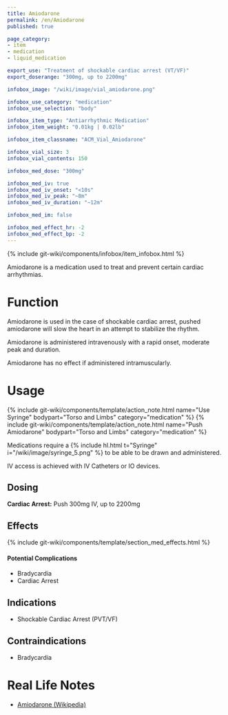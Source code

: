 ```yaml
---
title: Amiodarone
permalink: /en/Amiodarone
published: true

page_category:
- item
- medication
- liquid_medication

export_use: "Treatment of shockable cardiac arrest (VT/VF)"
export_doserange: "300mg, up to 2200mg"

infobox_image: "/wiki/image/vial_amiodarone.png"

infobox_use_category: "medication"
infobox_use_selection: "body"

infobox_item_type: "Antiarrhythmic Medication"
infobox_item_weight: "0.01kg | 0.02lb"

infobox_item_classname: "ACM_Vial_Amiodarone"

infobox_vial_size: 3
infobox_vial_contents: 150

infobox_med_dose: "300mg"

infobox_med_iv: true
infobox_med_iv_onset: "<10s"
infobox_med_iv_peak: "~8m"
infobox_med_iv_duration: "~12m"

infobox_med_im: false

infobox_med_effect_hr: -2
infobox_med_effect_bp: -2
---
```


{% include git-wiki/components/infobox/item_infobox.html %}

Amiodarone is a medication used to treat and prevent certain cardiac arrhythmias.

# Function
Amiodarone is used in the case of shockable cardiac arrest, pushed amiodarone will slow the heart in an attempt to stabilize the rhythm.

Amiodarone is administered intravenously with a rapid onset, moderate peak and duration.

Amiodarone has no effect if administered intramuscularly.

# Usage
{% include git-wiki/components/template/action_note.html name="Use Syringe" bodypart="Torso and Limbs" category="medication" %}
{% include git-wiki/components/template/action_note.html name="Push Amiodarone" bodypart="Torso and Limbs" category="medication" %}

Medications require a {% include hl.html t="Syringe" i="/wiki/image/syringe_5.png" %} to be able to be drawn and administered.

IV access is achieved with IV Catheters or IO devices.

## Dosing
**Cardiac Arrest:** Push 300mg IV, up to 2200mg

## Effects
{% include git-wiki/components/template/section_med_effects.html %}

#### Potential Complications
- Bradycardia
- Cardiac Arrest

## Indications
- Shockable Cardiac Arrest (PVT/VF)

## Contraindications
- Bradycardia

# Real Life Notes
- [Amiodarone (Wikipedia)](https://en.wikipedia.org/wiki/Amiodarone)